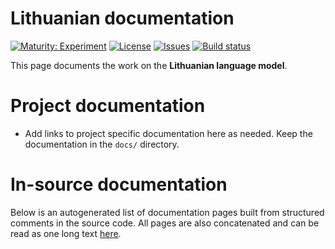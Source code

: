 # Lithuanian documentation

[![Maturity: Experiment](https://img.shields.io/badge/Maturity-Experiment-black.svg)](https://giellalt.github.io/MaturityClassification.html)
[![License](https://img.shields.io/github/license/giellalt/lang-lit)](https://raw.githubusercontent.com/giellalt/lang-lit/main/LICENSE)
[![Issues](https://img.shields.io/github/issues/giellalt/lang-lit)](https://github.com/giellalt/lang-lit/issues)
[![Build status](https://github.com/giellalt/lang-lit/workflows/Speller%20CI+CD/badge.svg)](https://github.com/giellalt/lang-lit/actions)

This page documents the work on the **Lithuanian language model**. 

# Project documentation

* Add links to project specific documentation here as needed. Keep the documentation in the `docs/` directory.

# In-source documentation

Below is an autogenerated list of documentation pages built from structured comments in the source code. All pages are also concatenated and can be read as one long text [here](lit.md).
